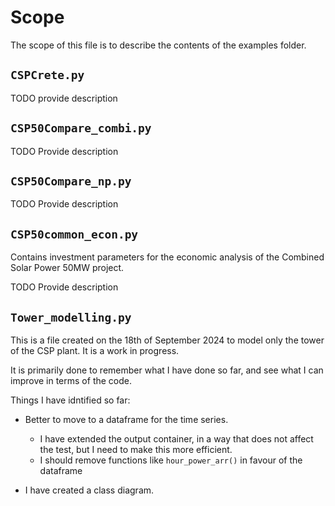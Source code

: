
# Scope

The scope of this file is to describe the contents of the examples folder.

## `CSPCrete.py` 

TODO provide description

## `CSP50Compare_combi.py` 

TODO Provide description

## `CSP50Compare_np.py` 

TODO Provide description

## `CSP50common_econ.py`

Contains investment parameters for the economic analysis of the Combined Solar Power 50MW  project.

TODO Provide description

## `Tower_modelling.py`

This is a file created on the 18th of September 2024 to model only the tower of the CSP plant. It is a work in progress.

It is primarily done to remember what I have done so far, and see what I can improve in terms of the code.

Things I have idntified so far:

- Better to move to a dataframe for the time series. 
 
  -  I have extended the output container, in a way that does not affect the test, but I need to make this more efficient. 
  -  I should remove functions like `hour_power_arr()` in favour of the dataframe

-  I have created a class diagram.